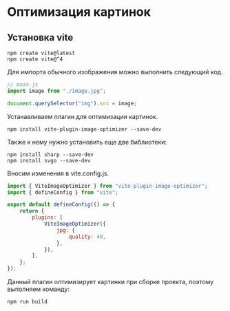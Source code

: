 # Оптимизация картинок

## Установка vite

```
npm create vite@latest
npm create vite@^4
```

Для импорта обычного изображения можно выполнить следующий код.

```js
// main.js
import image from "./image.jpg";

document.querySelector("img").src = image;
```

Устанавливаем плагин для оптимизации картинок.

```
npm install vite-plugin-image-optimizer --save-dev
```

Также к нему нужно установить еще две библиотеки:

```
npm install sharp --save-dev
npm install svgo --save-dev
```

Вносим изменения в vite.config.js.

```js
import { ViteImageOptimizer } from "vite-plugin-image-optimizer";
import { defineConfig } from "vite";

export default defineConfig(() => {
	return {
		plugins: [
			ViteImageOptimizer({
				jpg: {
					quality: 40,
				},
			}),
		],
	};
});
```

Данный плагин оптимизирует картинки при сборке проекта, поэтому выполняем команду:

```
npm run build
```